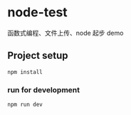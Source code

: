 # node-test
函数式编程、文件上传、node 起步 demo

## Project setup
```
npm install
```

### run for development
```
npm run dev
```
